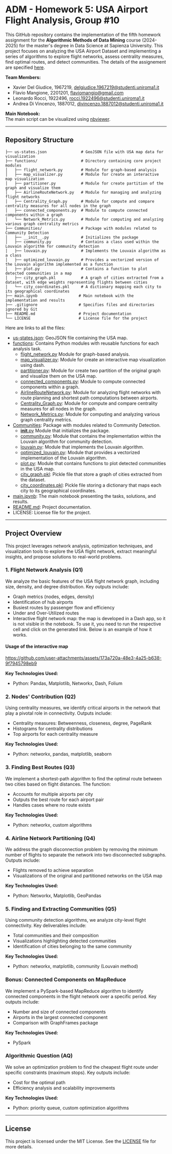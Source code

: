 # ADM - Homework 5: USA Airport Flight Analysis, Group #10

This GitHub repository contains the implementation of the fifth homework assignment for the **Algorithmic Methods of Data Mining** course (2024-2025) for the master's degree in Data Science at Sapienza University. This project focuses on analyzing the USA Airport Dataset and implementing a series of algorithms to explore flight networks, assess centrality measures, find optimal routes, and detect communities. The details of the assignement are specified [here](https://github.com/Sapienza-University-Rome/ADM/tree/master/2024/Homework_5).

**Team Members:**
- Xavier Del Giudice, 1967219, delgiudice.1967219@studenti.uniroma1.it
- Flavio Mangione, 2201201, flaviomangio@gmail.com
- Leonardo Rocci, 1922496, rocci.1922496@studenti.uniroma1.it
- Andrea Di Vincenzo, 1887012, divincenzo.1887012@studenti.uniroma1.it

**Main Notebook:**  
The main script can be visualized using [nbviewer]().

---

## Repository Structure

```plaintext
├── us-states.json               # GeoJSON file with USA map data for visualization
├── functions/                   # Directory containing core project modules
│   ├── flight_network.py        # Module for graph-based analysis
│   ├── map_visualizer.py        # Module for create an interactive map visualization
│   ├── partitioner.py           # Module for create partition of the graph and visualize them
│   ├── AirlineRouteNetwork.py   # Module for managing and analyzing flight networks
│   ├── Centrality_Graph.py      # Module for compute and compare centrality measures for all nodes in the graph
│   ├── connected_components.py  # Module to compute connected components within a graph
│   └── Network_Metrics.py       # Module for computing and analyzing various graph centrality metrics 
├── Communities/                 # Package with modules related to Community Detection
│   ├── __init__.py              # Initializes the package
│   ├── community.py             # Contains a class used within the Louvain algorithm for community detection
│   ├── louvain.py               # Implements the Louvain algorithm as a class
│   ├── optimized_louvain.py     # Provides a vectorized version of the Louvain algorithm implemented as a function
│   ├── plot.py                  # Contains a function to plot detected communities in a map
│   ├── city_graph.pkl           # A graph of cities extracted from a dataset, with edge weights representing flights between cities
│   └── city_coordinates.pkl     # A dictionary mapping each city to its geographical coordinates
├── main.ipynb                  # Main notebook with the implementation and results
├── .gitignore                  # Specifies files and directories ignored by Git
├── README.md                   # Project documentation
└── LICENSE                     # License file for the project
```

Here are links to all the files:

* [us-states.json](us-states.json): GeoJSON file containing the USA map.
* [functions](functions/): Contains Python modules with reusable functions for each analysis task.
  * [flight_network.py](functions/flight_network.py) Module for graph-based analysis.
  * [map_visualizer.py](functions/map_visualizer.py): Module for create an interactive map visualization using dash.
  * [partitioner.py](functions/partitioner.py): Module for create two partition of the original graph and visualize them on the USA map. 
  * [connected_components.py](functions/connected_components.py): Module to compute connected components within a graph.
  * [AirlineRouteNetwork.py](functions/AirlineRouteNetwork.py): Module for analyzing flight networks with route planning and shortest path computations between airports.
  * [Centrality_Graph.py](functions/Centrality_Graph.py): Module for compute and compare centrality measures for all nodes in the graph.
  * [Network_Metrics.py](functions/Network_Metrics.py): Module for computing and analyzing various graph centrality metrics. 
* [Communities](Communities/): Package with modules related to Community Detection.
  * [__init__.py](Communities/__init__.py) Module that initializes the package.
  * [community.py](Communities/community.py): Module that contains the implementation within the Louvain algorithm for community detection.
  * [louvain.py](Communities/louvain.py): Module that implements the Louvain algorithm. 
  * [optimized_louvain.py](Communities/optimized_louvain.py): Module that provides a vectorized implementation of the Louvain algorithm.
  * [plot.py](Communities/plot.py): Module that contains functions to plot detected communities in the USA map.
  * [city_graph.pkl](Communities/city_graph.pkl): Pickle file that store a graph of cities extracted from the dataset.
  * [city_coordinates.pkl](Communities/city_coordinates.pkl): Pickle file storing a dictionary that maps each city to its geographical coordinates.
* [main.ipynb](main.ipynb): The main notebook presenting the tasks, solutions, and results.  
* [README.md](README.md): Project documentation.  
* LICENSE: License file for the project.

---

## Project Overview

This project leverages network analysis, optimization techniques, and visualization tools to explore the USA flight network, extract meaningful insights, and propose solutions to real-world problems.

### 1. Flight Network Analysis (Q1)
We analyze the basic features of the USA flight network graph, including size, density, and degree distribution. Key outputs include:  
- Graph metrics (nodes, edges, density)  
- Identification of hub airports  
- Busiest routes by passenger flow and efficiency
- Under and Over-Utilized routes
- Interactive flight network map: the map is developed in a Dash app, so it is not visible in the notebook. To use it, you need to run the respective cell and click on the generated link. Below is an example of how it works.

#### Usage of the interactive map
https://github.com/user-attachments/assets/173a720a-48e3-4a25-b638-9f7945798eb9

**Key Technologies Used:**  
- Python: Pandas, Matplotlib, Networkx, Dash, Folium  

### 2. Nodes' Contribution (Q2)
Using centrality measures, we identify critical airports in the network that play a pivotal role in connectivity. Outputs include:  
- Centrality measures: Betweenness, closeness, degree, PageRank  
- Histograms for centrality distributions  
- Top airports for each centrality measure

**Key Technologies Used:**  
- Python: networkx, pandas, matplotlib, seaborn 

### 3. Finding Best Routes (Q3)
We implement a shortest-path algorithm to find the optimal route between two cities based on flight distances. The function:  
- Accounts for multiple airports per city  
- Outputs the best route for each airport pair  
- Handles cases where no route exists

**Key Technologies Used:**  
- Python: networkx, custom algorithms  

### 4. Airline Network Partitioning (Q4)
We address the graph disconnection problem by removing the minimum number of flights to separate the network into two disconnected subgraphs. Outputs include:  
- Flights removed to achieve separation  
- Visualizations of the original and partitioned networks on the USA map

**Key Technologies Used:**  
- Python: Networkx, Matplotlib, GeoPandas   

### 5. Finding and Extracting Communities (Q5)
Using community detection algorithms, we analyze city-level flight connectivity. Key deliverables include:  
- Total communities and their composition  
- Visualizations highlighting detected communities  
- Identification of cities belonging to the same community  

**Key Technologies Used:**  
- Python: networkx, matplotlib, community (Louvain method)  

### Bonus: Connected Components on MapReduce
We implement a PySpark-based MapReduce algorithm to identify connected components in the flight network over a specific period. Key outputs include:  
- Number and size of connected components  
- Airports in the largest connected component  
- Comparison with GraphFrames package

**Key Technologies Used:**  
- PySpark  

### Algorithmic Question (AQ)
We solve an optimization problem to find the cheapest flight route under specific constraints (maximum stops). Key outputs include:  
- Cost for the optimal path  
- Efficiency analysis and scalability improvements  

**Key Technologies Used:**  
- Python: priority queue, custom optimization algorithms

---

## License

This project is licensed under the MIT License. See the [LICENSE](LICENSE) file for more details.
